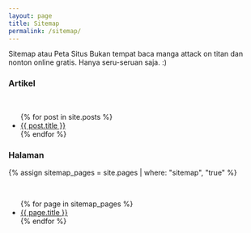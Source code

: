 ```yaml
---
layout: page
title: Sitemap
permalink: /sitemap/
---
```


<amp-img width="600" height="300" layout="responsive" src="/assets/posts/ibu-dan-bayi.jpg" alt="Tentang Ibu dan Anak "></amp-img>

Sitemap atau Peta Situs Bukan tempat baca manga attack on titan dan nonton online gratis. Hanya seru-seruan saja. :)

### Artikel

<br>
<ul>
  {% for post in site.posts %}
    <li><a href="{{ post.url }}">{{ post.title }}</a></li>
  {% endfor %}
</ul>

### Halaman

{% assign sitemap_pages = site.pages | where: "sitemap", "true" %}

<br>
<ul>
  {% for page in sitemap_pages  %}
    <li><a href="{{ page.url }}">{{ page.title }}</a></li>
  {% endfor %}
</ul>

